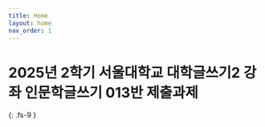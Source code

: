 ```yaml
---
title: Home
layout: home
nav_order: 1
---
```


# 2025년 2학기 **서울대학교 대학글쓰기2** 강좌 인문학글쓰기 013반 제출과제
{: .fs-9 }

